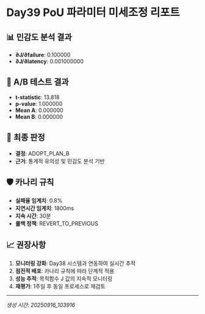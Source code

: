 # Day39 PoU 파라미터 미세조정 리포트

## 📊 민감도 분석 결과
- **∂J/∂failure**: 0.100000
- **∂J/∂latency**: 0.001000000

## 🧪 A/B 테스트 결과
- **t-statistic**: 13.818
- **p-value**: 1.000000
- **Mean A**: 0.000000
- **Mean B**: 0.000000

## 🎯 최종 판정
- **결정**: ADOPT_PLAN_B
- **근거**: 통계적 유의성 및 민감도 분석 기반

## 🛡️ 카나리 규칙
- **실패율 임계치**: 0.8%
- **지연시간 임계치**: 1800ms
- **지속 시간**: 30분
- **롤백 정책**: REVERT_TO_PREVIOUS

## 📈 권장사항
1. **모니터링 강화**: Day38 시스템과 연동하여 실시간 추적
2. **점진적 배포**: 카나리 규칙에 따라 단계적 적용
3. **성능 추적**: 목적함수 J 값의 지속적 모니터링
4. **재평가**: 1주일 후 동일 프로세스로 재검토

---
*생성 시간: 20250916_103916*
